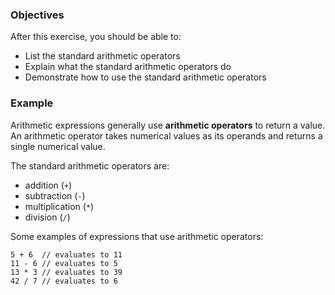 <!--{ ids:[138], language:'JavaScript', type:'workshop', order: 12, name:'Arithmetic Operators I', description:'Use standard arithmetic operators to perform math operations.' }-->

### Objectives

After this exercise, you should be able to:

- List the standard arithmetic operators
- Explain what the standard arithmetic operators do
- Demonstrate how to use the standard arithmetic operators

### Example

Arithmetic expressions generally use __arithmetic operators__ to return a value. An arithmetic operator takes numerical values as its operands and returns a single numerical value.

The standard arithmetic operators are:

- addition (`+`)
- subtraction (`-`)
- multiplication (`*`)
- division (`/`)

Some examples of expressions that use arithmetic operators:

```
5 + 6  // evaluates to 11
11 - 6 // evaluates to 5
13 * 3 // evaluates to 39
42 / 7 // evaluates to 6
```
